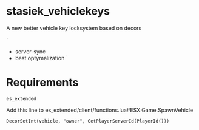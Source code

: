 # stasiek_vehiclekeys
 A new better vehicle key locksystem based on decors

`
- server-sync
- best optymalization
`

# Requirements
`es_extended`

Add this line to es_extended/client/functions.lua#ESX.Game.SpawnVehicle
```
DecorSetInt(vehicle, "owner", GetPlayerServerId(PlayerId()))
```
